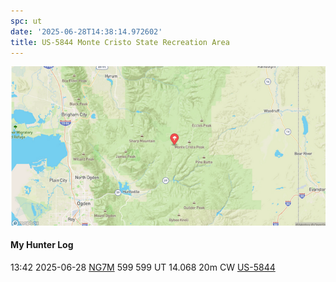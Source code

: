 ```yaml
---
spc: ut
date: '2025-06-28T14:38:14.972602'
title: US-5844 Monte Cristo State Recreation Area
---
```


![pasted_image.png](/static/pasted_image_0165.png)


#### My Hunter Log
13:42    2025-06-28    [NG7M](https://qrz.com/db/NG7M)    599    599    UT    14.068    20m    CW    [US-5844](https://pota.app/#/park/US-5844)